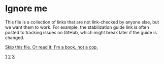 # Ignore me

This file is a collection of links that are not link-checked by anyone else,
but we want them to work. For example, the stabilization guide link is often
posted to tracking issues on GitHub, which might break later if the guide is
changed.

[Skip this file. Or read it; I'm a book, not a cop.](https://imgur.com/gallery/mSHi8)

[1](https://forge.rust-lang.org/stabilization-guide.html)
[2](https://rust-lang.github.io/rustc-guide/stabilization_guide.html#documentation-prs)
[3](https://forge.rust-lang.org/stabilization-guide.html#updating-documentation)
